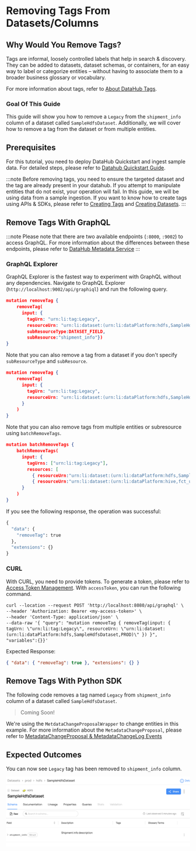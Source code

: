 # Removing Tags From Datasets/Columns

## Why Would You Remove Tags?

Tags are informal, loosely controlled labels that help in search & discovery. They can be added to datasets, dataset schemas, or containers, for an easy way to label or categorize entities – without having to associate them to a broader business glossary or vocabulary.

For more information about tags, refer to [About DataHub Tags](/docs/tags.md).

### Goal Of This Guide

This guide will show you how to remove a `Legacy` from the `shipment_info` column of a dataset called `SampleHdfsDataset`.
Additionally, we will cover how to remove a tag from the dataset or from multiple entities.

## Prerequisites

For this tutorial, you need to deploy DataHub Quickstart and ingest sample data.
For detailed steps, please refer to [Datahub Quickstart Guide](/docs/quickstart.md).

:::note
Before removing tags, you need to ensure the targeted dataset and the tag are already present in your datahub.
If you attempt to manipulate entities that do not exist, your operation will fail.
In this guide, we will be using data from a sample ingestion.
If you want to know how to create tags using APIs & SDKs, please refer to [Creating Tags](/docs/api/tutorials/creating-tags.md) and [Creating Datasets](/docs/api/tutorials/creating-datasets.md).
:::

## Remove Tags With GraphQL

:::note
Please note that there are two available endpoints (`:8000`, `:9002`) to access GraphQL.
For more information about the differences between these endpoints, please refer to [DataHub Metadata Service](../../../metadata-service/README.md#graphql-api)
:::

### GraphQL Explorer

GraphQL Explorer is the fastest way to experiment with GraphQL without any dependencies.
Navigate to GraphQL Explorer (`http://localhost:9002/api/graphiql`) and run the following query.

```json
mutation removeTag {
    removeTag(
      input: {
        tagUrn: "urn:li:tag:Legacy",
        resourceUrn: "urn:li:dataset:(urn:li:dataPlatform:hdfs,SampleHdfsDataset,PROD)",
        subResourceType:DATASET_FIELD,
        subResource:"shipment_info"})
}
```

Note that you can also remove a tag from a dataset if you don't specify `subResourceType` and `subResource`.

```json
mutation removeTag {
    removeTag(
      input: {
        tagUrn: "urn:li:tag:Legacy",
        resourceUrn: "urn:li:dataset:(urn:li:dataPlatform:hdfs,SampleHdfsDataset,PROD)",
      }
    )
}
```

Note that you can also remove tags from multiple entities or subresource using `batchRemoveTags`.

```json
mutation batchRemoveTags {
    batchRemoveTags(
      input: {
        tagUrns: ["urn:li:tag:Legacy"],
        resources: [
          { resourceUrn:"urn:li:dataset:(urn:li:dataPlatform:hdfs,SampleHdfsDataset,PROD)"} ,
          { resourceUrn:"urn:li:dataset:(urn:li:dataPlatform:hive,fct_users_created,PROD)"} ,]
      }
    )
}
```

If you see the following response, the operation was successful:

```python
{
  "data": {
    "removeTag": true
  },
  "extensions": {}
}
```

### CURL

With CURL, you need to provide tokens. To generate a token, please refer to [Access Token Management](/docs/api/graphql/token-management.md).
With `accessToken`, you can run the following command.

```shell
curl --location --request POST 'http://localhost:8080/api/graphql' \
--header 'Authorization: Bearer <my-access-token>' \
--header 'Content-Type: application/json' \
--data-raw '{ "query": "mutation removeTag { removeTag(input: { tagUrn: \"urn:li:tag:Legacy\", resourceUrn: \"urn:li:dataset:(urn:li:dataPlatform:hdfs,SampleHdfsDataset,PROD)\" }) }", "variables":{}}'
```

Expected Response:

```json
{ "data": { "removeTag": true }, "extensions": {} }
```

## Remove Tags With Python SDK

The following code removes a tag named `Legacy` from `shipment_info` column of a dataset called `SampleHdfsDataset`.

> Coming Soon!

We're using the `MetdataChangeProposalWrapper` to change entities in this example.
For more information about the `MetadataChangeProposal`, please refer to [MetadataChangeProposal & MetadataChangeLog Events](/docs/advanced/mcp-mcl.md)

## Expected Outcomes

You can now see `Legacy` tag has been removed to `shipment_info` column.

![tag-removed](../../imgs/apis/tutorials/tag-removed.png)
